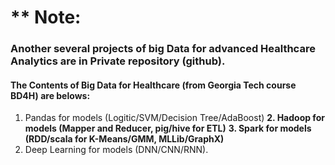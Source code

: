 # ** Note: 
### Another several projects of big Data for advanced Healthcare Analytics are in Private repository (github).
####  The Contents of Big Data for Healthcare (from Georgia Tech course BD4H) are belows:
1. Pandas for models (Logitic/SVM/Decision Tree/AdaBoost)
**2. Hadoop for models (Mapper and Reducer, pig/hive for ETL)**
**3. Spark for models (RDD/scala for K-Means/GMM, MLLib/GraphX)**
4. Deep Learning for models (DNN/CNN/RNN).
<br>
<br>
<br>
<br>
<br>
